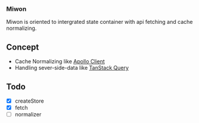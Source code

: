 ### Miwon
Miwon is oriented to intergrated state container with api fetching and cache normalizing.


## Concept
 - Cache Normalizing like [Apollo Client](https://www.apollographql.com/docs/react)
 - Handling sever-side-data like [TanStack Query](https://tanstack.com/query/v4/docs/overview)


## Todo
 - [x] createStore
 - [x] fetch
 - [ ] normalizer